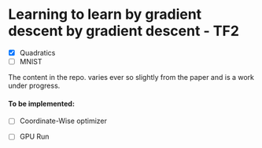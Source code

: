 # Learning to learn by gradient descent by gradient descent - TF2
- [x] Quadratics
- [ ] MNIST

The content in the repo. varies ever so slightly from the paper and is a work under progress.

#### To be implemented:

- [ ] Coordinate-Wise optimizer
- [ ] GPU Run

